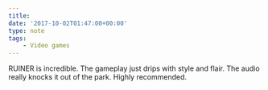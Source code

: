 ```yaml
---
title:
date: '2017-10-02T01:47:00+00:00'
type: note
tags:
    - Video games
---
```


RUINER is incredible. The gameplay just drips with style and flair. The audio really knocks it out of the park. Highly recommended.
